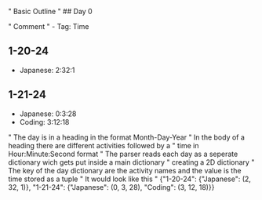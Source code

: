 " Basic Outline
" ## Day 0

" Comment
" - Tag: Time

## 1-20-24

- Japanese: 2:32:1

## 1-21-24

- Japanese: 0:3:28
- Coding: 3:12:18

" The day is in a heading in the format Month-Day-Year
" In the body of a heading there are different activities followed by a 
" time in Hour:Minute:Second format
" The parser reads each day as a seperate dictionary wich gets put inside a main dictionary
" creating a 2D dictionary
" The key of the day dictionary are the activity names and the value is the time stored as a tuple
" It would look like this
" {"1-20-24": {"Japanese": (2, 32, 1)}, "1-21-24": {"Japanese": (0, 3, 28), "Coding": (3, 12, 18)}}

